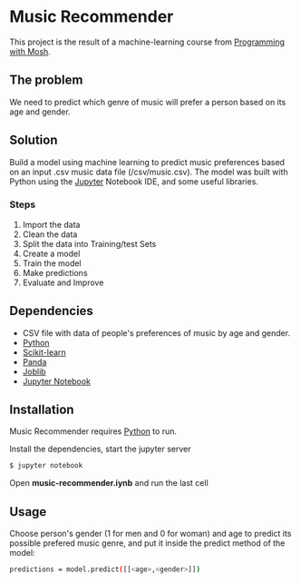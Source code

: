 # Music Recommender

This project is the result of a machine-learning course from [Programming with Mosh](https://www.youtube.com/c/programmingwithmosh).

## The problem

We need to predict which genre of music will prefer a person based on its age and gender.

## Solution

Build a model using machine learning to predict music preferences based on an input .csv music data file (/csv/music.csv). The model was built with Python using the [Jupyter](https://jupyter.org/) Notebook IDE, and some useful libraries.

### Steps

1. Import the data
2. Clean the data
3. Split the data into Training/test Sets
4. Create a model
5. Train the model
6. Make predictions
7. Evaluate and Improve

## Dependencies

- CSV file with data of people's preferences of music by age and gender.
- [Python](https://www.python.org/)
- [Scikit-learn](https://scikit-learn.org/stable/)
- [Panda](https://pandas.pydata.org/)
- [Joblib](https://joblib.readthedocs.io/en/latest/)
- [Jupyter Notebook](https://jupyter.org/)

## Installation

Music Recommender requires [Python](https://www.python.org/) to run.

Install the dependencies, start the jupyter server

```sh
$ jupyter notebook
```

Open **music-recommender.iynb** and run the last cell

## Usage

Choose person's gender (1 for men and 0 for woman) and age to predict its possible prefered music genre, and put it inside the predict method of the model:

```sh
predictions = model.predict([[<age>,<gender>]])
```
